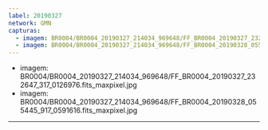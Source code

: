 ```yaml
---
label: 20190327
network: GMN
capturas:
  - imagem: BR0004/BR0004_20190327_214034_969648/FF_BR0004_20190327_232647_317_0126976.fits_maxpixel.jpg
  - imagem: BR0004/BR0004_20190327_214034_969648/FF_BR0004_20190328_055445_917_0591616.fits_maxpixel.jpg
---
```

  - imagem: BR0004/BR0004_20190327_214034_969648/FF_BR0004_20190327_232647_317_0126976.fits_maxpixel.jpg
  - imagem: BR0004/BR0004_20190327_214034_969648/FF_BR0004_20190328_055445_917_0591616.fits_maxpixel.jpg
---
